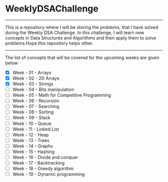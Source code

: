 # WeeklyDSAChallenge

---

This is a repository where I will be storing the problems, that I have solved during the Weekly DSA Challenge. In this challenge, I will learn new concepts in Data Structures and Algorithms and then apply them to solve problems.Hope this repository helps other.

---

The list of concepts that will be covered for the upcoming weeks are given below:

- [x] Week - 01 - Arrays
- [x] Week - 02 - 2D Arrays
- [x] Week - 03 - Strings
- [ ] Week - 04 - Bits manipulation
- [ ] Week - 05 - Math for Competitive Programming
- [ ] Week - 06 - Recursion
- [ ] Week - 07 - Searching
- [ ] Week - 08 - Sorting
- [ ] Week - 09 - Stack
- [ ] Week - 10 - Queue
- [ ] Week - 11 - Linked List
- [ ] Week - 12 - Heap
- [ ] Week - 13 - Trees
- [ ] Week - 14 - Graphs
- [ ] Week - 15 - Hashing
- [ ] Week - 16 - Divide and conquer
- [ ] Week - 17 - Backtracking
- [ ] Week - 18 - Greedy algorithm
- [ ] Week - 19 - Dynamic programming
